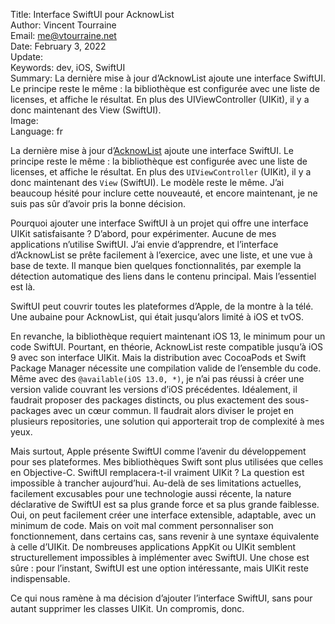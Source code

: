 Title:    Interface SwiftUI pour AcknowList  
Author:   Vincent Tourraine  
Email:    me@vtourraine.net  
Date:     February 3, 2022  
Update:   
Keywords: dev, iOS, SwiftUI  
Summary:  La dernière mise à jour d’AcknowList ajoute une interface SwiftUI. Le principe reste le même : la bibliothèque est configurée avec une liste de licenses, et affiche le résultat. En plus des UIViewController (UIKit), il y a donc maintenant des View (SwiftUI).  
Image:    
Language: fr  


La dernière mise à jour d’[AcknowList](https://github.com/vtourraine/AcknowList/releases/tag/2.1.0) ajoute une interface SwiftUI. Le principe reste le même : la bibliothèque est configurée avec une liste de licenses, et affiche le résultat. En plus des `UIViewController` (UIKit), il y a donc maintenant des `View` (SwiftUI). Le modèle reste le même. J’ai beaucoup hésité pour inclure cette nouveauté, et encore maintenant, je ne suis pas sûr d’avoir pris la bonne décision.

Pourquoi ajouter une interface SwiftUI à un projet qui offre une interface UIKit satisfaisante ? D’abord, pour expérimenter. Aucune de mes applications n’utilise SwiftUI. J’ai envie d’apprendre, et l’interface d’AcknowList se prête facilement à l’exercice, avec une liste, et une vue à base de texte. Il manque bien quelques fonctionnalités, par exemple la détection automatique des liens dans le contenu principal. Mais l’essentiel est là.

SwiftUI peut couvrir toutes les plateformes d’Apple, de la montre à la télé. Une aubaine pour AcknowList, qui était jusqu’alors limité à iOS et tvOS.

En revanche, la bibliothèque requiert maintenant iOS 13, le minimum pour un code SwiftUI. Pourtant, en théorie, AcknowList reste compatible jusqu’à iOS 9 avec son interface UIKit. Mais la distribution avec CocoaPods et Swift Package Manager nécessite une compilation valide de l’ensemble du code. Même avec des `@available(iOS 13.0, *)`, je n’ai pas réussi à créer une version valide couvrant les versions d’iOS précédentes. Idéalement, il faudrait proposer des packages distincts, ou plus exactement des sous-packages avec un cœur commun. Il faudrait alors diviser le projet en plusieurs repositories, une solution qui apporterait trop de complexité à mes yeux.

Mais surtout, Apple présente SwiftUI comme l’avenir du développement pour ses plateformes. Mes bibliothèques Swift sont plus utilisées que celles en Objective-C. SwiftUI remplacera-t-il vraiment UIKit ? La question est impossible à trancher aujourd’hui. Au-delà de ses limitations actuelles, facilement excusables pour une technologie aussi récente, la nature déclarative de SwiftUI est sa plus grande force et sa plus grande faiblesse. Oui, on peut facilement créer une interface extensible, adaptable, avec un minimum de code. Mais on voit mal comment personnaliser son fonctionnement, dans certains cas, sans revenir à une syntaxe équivalente à celle d’UIKit. De nombreuses applications AppKit ou UIKit semblent structurellement impossibles à implémenter avec SwiftUI. Une chose est sûre : pour l’instant, SwiftUI est une option intéressante, mais UIKit reste indispensable.

Ce qui nous ramène à ma décision d’ajouter l’interface SwiftUI, sans pour autant supprimer les classes UIKit. Un compromis, donc.
